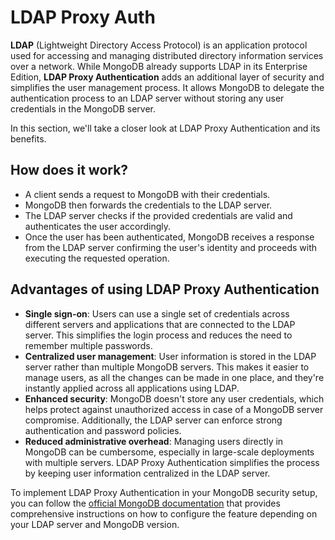 # LDAP Proxy Auth

**LDAP** (Lightweight Directory Access Protocol) is an application protocol used for accessing and managing distributed directory information services over a network. While MongoDB already supports LDAP in its Enterprise Edition, **LDAP Proxy Authentication** adds an additional layer of security and simplifies the user management process. It allows MongoDB to delegate the authentication process to an LDAP server without storing any user credentials in the MongoDB server.

In this section, we'll take a closer look at LDAP Proxy Authentication and its benefits.

## How does it work?

- A client sends a request to MongoDB with their credentials.
- MongoDB then forwards the credentials to the LDAP server.
- The LDAP server checks if the provided credentials are valid and authenticates the user accordingly.
- Once the user has been authenticated, MongoDB receives a response from the LDAP server confirming the user's identity and proceeds with executing the requested operation.

## Advantages of using LDAP Proxy Authentication

- **Single sign-on**: Users can use a single set of credentials across different servers and applications that are connected to the LDAP server. This simplifies the login process and reduces the need to remember multiple passwords.
- **Centralized user management**: User information is stored in the LDAP server rather than multiple MongoDB servers. This makes it easier to manage users, as all the changes can be made in one place, and they're instantly applied across all applications using LDAP.
- **Enhanced security**: MongoDB doesn't store any user credentials, which helps protect against unauthorized access in case of a MongoDB server compromise. Additionally, the LDAP server can enforce strong authentication and password policies.
- **Reduced administrative overhead**: Managing users directly in MongoDB can be cumbersome, especially in large-scale deployments with multiple servers. LDAP Proxy Authentication simplifies the process by keeping user information centralized in the LDAP server.

To implement LDAP Proxy Authentication in your MongoDB security setup, you can follow the [official MongoDB documentation](https://docs.mongodb.com/manual/security/authentication/) that provides comprehensive instructions on how to configure the feature depending on your LDAP server and MongoDB version.